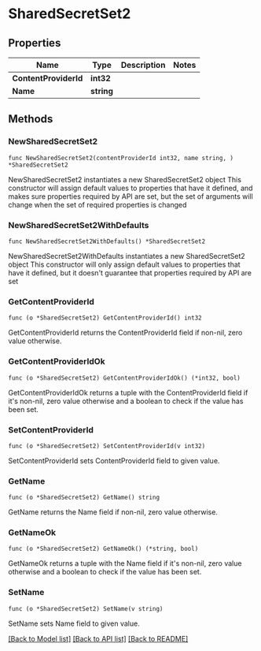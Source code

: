 # SharedSecretSet2

## Properties

Name | Type | Description | Notes
------------ | ------------- | ------------- | -------------
**ContentProviderId** | **int32** |  | 
**Name** | **string** |  | 

## Methods

### NewSharedSecretSet2

`func NewSharedSecretSet2(contentProviderId int32, name string, ) *SharedSecretSet2`

NewSharedSecretSet2 instantiates a new SharedSecretSet2 object
This constructor will assign default values to properties that have it defined,
and makes sure properties required by API are set, but the set of arguments
will change when the set of required properties is changed

### NewSharedSecretSet2WithDefaults

`func NewSharedSecretSet2WithDefaults() *SharedSecretSet2`

NewSharedSecretSet2WithDefaults instantiates a new SharedSecretSet2 object
This constructor will only assign default values to properties that have it defined,
but it doesn't guarantee that properties required by API are set

### GetContentProviderId

`func (o *SharedSecretSet2) GetContentProviderId() int32`

GetContentProviderId returns the ContentProviderId field if non-nil, zero value otherwise.

### GetContentProviderIdOk

`func (o *SharedSecretSet2) GetContentProviderIdOk() (*int32, bool)`

GetContentProviderIdOk returns a tuple with the ContentProviderId field if it's non-nil, zero value otherwise
and a boolean to check if the value has been set.

### SetContentProviderId

`func (o *SharedSecretSet2) SetContentProviderId(v int32)`

SetContentProviderId sets ContentProviderId field to given value.


### GetName

`func (o *SharedSecretSet2) GetName() string`

GetName returns the Name field if non-nil, zero value otherwise.

### GetNameOk

`func (o *SharedSecretSet2) GetNameOk() (*string, bool)`

GetNameOk returns a tuple with the Name field if it's non-nil, zero value otherwise
and a boolean to check if the value has been set.

### SetName

`func (o *SharedSecretSet2) SetName(v string)`

SetName sets Name field to given value.



[[Back to Model list]](../README.md#documentation-for-models) [[Back to API list]](../README.md#documentation-for-api-endpoints) [[Back to README]](../README.md)



